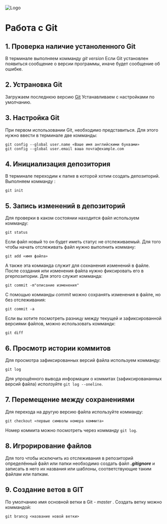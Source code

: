 ![Logo](Git-Logo-1788C.png)
# Работа с Git 
## 1. Проверка наличие устаноленного Git
В терминале выполняем комманду *git version*
Если Git установлен появиться сообщение о версии программы, иначе будет сообщение об ошибке.
## 2. Устрановка Git
Загружаем последнюю версию  [Git](https://git-scm.com/downloads)
Устанавливаем с настройками по умолчанию.
## 3. Настройка Git
При первом использовании Git, необходимо представиться. Для этого нужно ввести в терминале две комманды:
```
git config --global user.name «Ваше имя английскими буквами»
git config --global user.email ваша почта@example.com
```
## 4. Инициализация депозитория
В терминале переходим к папке в которой хотим создать депозиторий. Выполняем комманду :
~~~
git init
~~~
## 5. Запись изменений в депозиторий
Для проверки в каком состоянии находится файл используем комманду:
```
git status
```
Если файл новый то он будет иметь статус не отслеживаемый. Для того чтобы начать отслеживать файл нужно выполнить комману:
```
git add «имя файла»
```
А также эта комманда служит для сохнанения изменений в файле.
После создания или изменения файла нужно фиксировать его в ргерпозитории. Для этого служит комманда:
```
git commit -m"описание изменения"
```
С помощью комманды *commit* можно сохранять изменения в файле, но без отслеживания:
```
git commit -a
```
Если вы хотите посмотреть разницу между текущей и зафиксированной версиями файлов, можно использовать коммандк:
```
git diff
```
## 6. Просмотр истории коммитов
Для просмотра зафиксированных версий файла используем комманду:
```
git log
```
 Для упрощённого вывода информации о коммитах (зафиксировананных версий файла) исползуйте `git log --oneline`.
## 7. Перемещение между сохранениями
Для перехода на другую версию файла используйте комманду:
```
git checkout «первые символы номера коммита»
```
Номер коммита можно посмотреть через комманду `git log`.

## 8. Игрорирование файлов
Для того чтобы исключить из отслеживания в репозиторий определённый файл или папки необходимо создать файл *__.gitignore__* и записать в него их названия или шаблоны, соответствующие таким файлам или папкам.

## 9. Создание ветов в GIT
По умолчанию имя основной ветки в Git - *master* . 
Создать ветку можно коммандой:
```
git brancg <название новой ветки>
``` 
